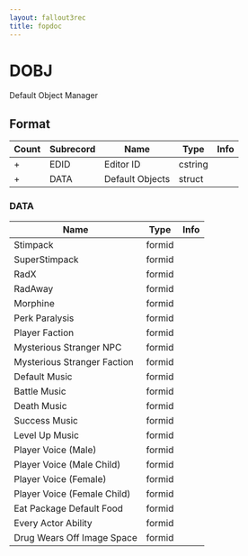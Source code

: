 ```yaml
---
layout: fallout3rec
title: fopdoc
---
```

DOBJ
====

Default Object Manager

## Format

Count | Subrecord | Name | Type | Info
------|-------|------|------|-----
+ | EDID | Editor ID | cstring |
+ | DATA | Default Objects | struct |

### DATA

Name | Type | Info
-----|------|-----
Stimpack | formid |
SuperStimpack | formid |
RadX | formid |
RadAway | formid |
Morphine | formid |
Perk Paralysis | formid |
Player Faction | formid |
Mysterious Stranger NPC | formid |
Mysterious Stranger Faction | formid |
Default Music | formid |
Battle Music | formid |
Death Music | formid |
Success Music | formid |
Level Up Music | formid |
Player Voice (Male) | formid |
Player Voice (Male Child) | formid |
Player Voice (Female) | formid |
Player Voice (Female Child) | formid |
Eat Package Default Food | formid |
Every Actor Ability | formid |
Drug Wears Off Image Space | formid |
